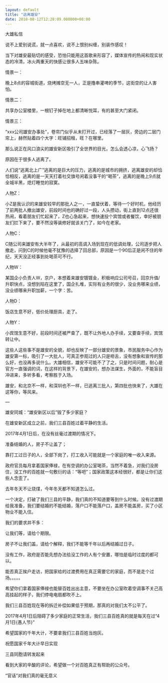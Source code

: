 ```yaml
---
layout: default
title: "逃离雄安"
date: 2018-08-12T12:28:09.000000+08:00
---
```


大雄私信

说不上爱别说谎，就一点喜欢，说不上恨别纠缠，别装作感叹！

当下对雄安最贴切的感受，恐怕只能用这首歌来形容了，媒体宣传的热闹和现实状态的冷清，冰火两重天的快感让很多人五味杂陈。

情景一：

晚上8点的容城街道，烧烤摊空无一人，正是撸串灌啤的季节，这街空的让人害怕。

情景二：

共享办公室楼里，一根钉子掉在地上都清晰悦耳，有的甚至大门紧闭。

情景三：

“xxx公司雄安办事处”，卷帘门似乎从未打开过，已经落了一层灰，旁边的二层门帘上，赫然贴着四个大字：旺铺招租，旺？在哪里。

那么说正在风口浪尖的雄安新区吸引了全世界的目光，怎么会透心凉，心飞扬？

原因在于很多人逃离了。

人们说“逃离北上广”逃离的是巨大的压力，逃离的是城市的拥挤，逃离雄安的却恰恰相反，逃离的是一天天打着社交旗号闲着没事干的“喝茶”，逃离的是晚上9点就全城半黑，熄灯睡觉的寂寞。

人物Z：

小Z是我认识的来雄安较早的那批人之一，一直蛰伏着，等待一个好时机，他经历了前两批人撤出雄安，前段时间也的确好过一段，人头攒动，街上直到12点还很热闹，看着朋友们忙起来了，Z也心急起来，想快速投个宾馆或者餐饮，幸好被朋友们拦下来了，要不然没等装修好就该关门了，如今在老家。

人物C：

C随公司来雄安有大半年了，从最初的高调入场到现在的低调处理，公司逐步把人撤走，问到C的时候他毫不犹豫的选择了回总部，原因是一个90后正是闲不住的年纪，天天没正经事到处喝茶可不行。

人物W：

某国企小负责人W，京户，本想着来雄安镀镀金，积极响应公司号召，回京升值/升职快点，没想到陷在这里了，国企扎堆，实际有业务的很少，没业务哪来业绩，没业绩哪来升职加薪，一个字：苦。

人物D：

饭店生意不好，低价处理厨具，走了。

人物Y：

小宾馆生意不好，前段时间还被严查了，既不让外地人办手续，又要查手续，宾馆转让中。

这些人这些事不是雄安的全貌，却也反映了一部分雄安的景象，市民服务中心作为雄安第一标，吸引了一大批人，可真正参观过的人只是咂舌，没有想象和宣传的那么好，也没再多说什么。大雄相信，雄安不可能不了了之，只是时间问题，耐心是官方一直强调的词，在这样的背景下，在雄安的，想办法谋生，外面的，不能盲目冲进来，多听多看，考察胜于入场。

雄安，和北京不一样，和深圳也不一样，已逃离三批人，第四批也快来了，大雄在这等你，等风来。

—

雄安同城：“雄安新区以后”毁了多少家庭？

在雄安新区成立之前，我们三县百姓过着平静的生活。

2017年4月1日后，在没有丝毫过渡期的情况下。

准备结婚的人，房子不让盖了；

靠打工过日子的人，全部下岗了，打工收入可能就是一个家庭的唯一收入来源。

政府官员每月拿着国家俸禄，在有空调的办公室喝茶，当然不着急，对我们没房住，没工作的百姓就一句敷衍的话：“等吧”；国家政策这本经很好，都是让你们这些人念歪了。

去年冬天不让烧煤，今年冬天都不知道怎么过。

一个决定，打破了我们三县的平静，我们真的不知道要等到什么时候。没有过渡期给我准备，我们要结婚的不能结婚，落户口不能落户口，盖房不能盖房，买了小区物业不能入住。

我们的要求并不多：

让我们等，请给个期限。

房子不让我们盖，请给个解释，我们不能等千年以后再结婚过日子。

没有工作，政府是否能先想办法给没工作的人有个安置，哪怕是临时过度的都可以。

能否真正挨户走访，把国家给的过渡费用在真正需要它的家庭，而不是走个过场。。。。。

希望你们拿着国家俸禄也能替百姓出出主意，不要坐在办公室吹着空调事不关己高高挂起的样子，我们停电电扇都吹不上。

我们三县百姓现在等的拆迁补偿如果低于预期，那真的对我们太不公平了。

2017年4月1日后阻碍了多少家庭的正常生活，我们三县百姓真的就是每天在过“4月1日{愚人节}”

希望国家的千年大计，不要拿我们三县百姓当炮灰。

祝愿国家千年大计早日实现

三县同胞请转发起来

看到大家的辛酸的评论，希望做一个对百姓真正有帮助的公众号。

“官话”对我们真的毫无意义

